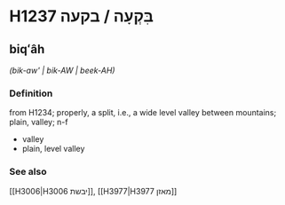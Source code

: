 # H1237 בִּקְעָה / בקעה

## biqʻâh

_(bik-aw' | bik-AW | beek-AH)_

### Definition

from H1234; properly, a split, i.e., a wide level valley between mountains; plain, valley; n-f

- valley
- plain, level valley

### See also

[[H3006|H3006 יבשת]], [[H3977|H3977 מאזן]]
